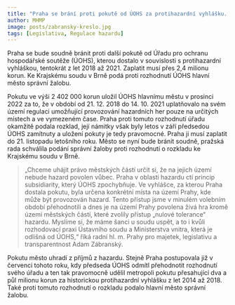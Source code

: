 ```yaml
---
title: "Praha se brání proti pokutě od ÚOHS za protihazardní vyhlášku. Podá správní žalobu"
author: MHMP
image: posts/zabransky-kreslo.jpg
tags: [Legislativa, Regulace hazardu]
---
```


Praha se bude soudně bránit proti další pokutě od Úřadu pro ochranu hospodářské soutěže (ÚOHS), kterou dostalo v souvislosti s protihazardní vyhláškou, tentokrát z let 2018 až 2021. Zaplatit musí přes 2,4 milionu korun. Ke Krajskému soudu v Brně podá proti rozhodnutí ÚOHS hlavní město správní žalobu.

Pokutu ve výši 2 402 000 korun uložil ÚOHS hlavnímu městu v prosinci 2022 za to, že v období od 21. 12. 2018 do 14. 10. 2021 uplatňovalo na svém území regulaci umožňující provozování hazardních her pouze na určitých místech a ve vymezeném čase. Praha proti tomuto rozhodnutí úřadu okamžitě podala rozklad, její námitky však byly letos v září předsedou ÚOHS zamítnuty a uložení pokuty je tedy pravomocné. Praha ji musí zaplatit do 21. listopadu letošního roku. Město se nyní bude bránit soudně, pražská rada schválila podání správní žaloby proti rozhodnutí o rozkladu ke Krajskému soudu v Brně.

> „Chceme uhájit právo městských částí určit si, že na jejich území nebude hazard povolen vůbec. Praha v oblasti hazardu ctí princip subsidiarity, který ÚOHS zpochybňuje. Ve vyhlášce, za kterou Praha dostala pokutu, byla určena konkrétní místa na území Prahy, kde může být provozován hazard. Tento přístup jsme v minulém volebním období přehodnotili a dnes je na území Prahy povolena živá hra kromě území městských částí, které zvolily přístup „nulové tolerance“ hazardu. Myslíme si, že máme šanci u soudu uspět, a to i kvůli rozhodovací praxi Ústavního soudu a Ministerstva vnitra, která je odlišná od ÚOHS,“ říká radní hl. m. Prahy pro majetek, legislativu a transparentnost Adam Zábranský. 

Pokutu město uhradí z příjmů z hazardu. Stejně Praha postupovala již v červenci tohoto roku, kdy předseda ÚOHS odmítl přehodnotit rozhodnutí svého úřadu a ten tak pravomocně udělil metropoli pokutu přesahující dva a půl milionu korun za historickou protihazardní vyhlášku z let 2014 až 2018. Také proti tomuto rozhodnutí o rozkladu podalo hlavní město správní žalobu.

 
